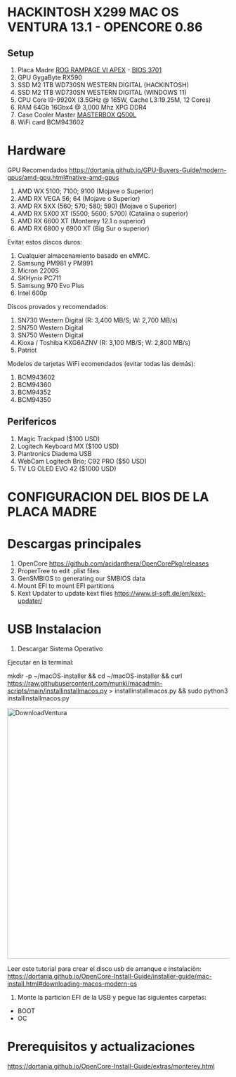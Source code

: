 # HACKINTOSH X299 MAC OS VENTURA 13.1 - OPENCORE 0.86

## Setup

1. Placa Madre [ROG RAMPAGE VI APEX](https://rog.asus.com/motherboards/rog-rampage/rog-rampage-vi-apex-model/) - [BIOS 3701](https://rog.asus.com/motherboards/rog-rampage/rog-rampage-vi-apex-model/helpdesk_bios/)
1. GPU GygaByte RX590
1. SSD M2 1TB WD730SN WESTERN DIGITAL (HACKINTOSH)
1. SSD M2 1TB WD730SN WESTERN DIGITAL (WINDOWS 11)
1. CPU Core I9-9920X (3.5GHz @ 165W, Cache L3:19.25M, 12 Cores)
1. RAM 64Gb 16Gbx4 @ 3,000 Mhz XPG DDR4
1. Case Cooler Master [MASTERBOX Q500L](https://www.coolermaster.com/la/es-la/catalog/cases/mid-tower/masterbox-q500l/)
1. WiFi card BCM943602

# Hardware

GPU Recomendados
https://dortania.github.io/GPU-Buyers-Guide/modern-gpus/amd-gpu.html#native-amd-gpus

1. AMD WX 5100; 7100; 9100 (Mojave o Superior)
1. AMD RX VEGA 56; 64 (Mojave o Superior)
1. AMD RX 5XX (560; 570; 580; 590) (Mojave o Superior)
5. AMD RX 5X00 XT (5500; 5600; 5700) (Catalina o superior)
8. AMD RX 6600 XT (Monterey 12.1 o superior)
9. AMD RX 6800 y 6900 XT (Big Sur o superior)

Evitar estos discos duros:

1. Cualquier almacenamiento basado en eMMC.
1. Samsung PM981 y PM991 
1. Micron 2200S
1. SKHynix PC711
1. Samsung 970 Evo Plus
1. Intel 600p

Discos provados y recomendados:

1. SN730 Western Digital (R: 3,400 MB/S; W: 2,700 MB/s)
1. SN750 Western Digital
1. SN750 Western Digital
1. Kioxa / Toshiba KXG6AZNV (R: 3,100 MB/S; W: 2,800 MB/s)
1. Patriot

Modelos de tarjetas WiFi ecomendados (evitar todas las demás):

1. BCM943602
1. BCM94360
1. BCM94352
1. BCM94350

## Perifericos

1. Magic Trackpad ($100 USD)
1. Logitech Keyboard MX ($100 USD)
1. Plantronics Diadema USB
1. WebCam Logitech Brio; C92 PRO ($50 USD)
1. TV LG OLED EVO 42 ($1000 USD)

# CONFIGURACION DEL BIOS DE LA PLACA MADRE

# Descargas principales

1. OpenCore https://github.com/acidanthera/OpenCorePkg/releases
1. ProperTree to edit .plist files 
1. GenSMBIOS to generating our SMBIOS data
2. Mount EFI to mount EFI partitions 
3. Kext Updater to update kext files https://www.sl-soft.de/en/kext-updater/

# USB Instalacion

1. Descargar Sistema Operativo

Ejecutar en la terminal:

mkdir -p ~/macOS-installer && cd ~/macOS-installer && curl https://raw.githubusercontent.com/munki/macadmin-scripts/main/installinstallmacos.py > installinstallmacos.py && sudo python3 installinstallmacos.py

<img width="571" alt="DownloadVentura" src="https://user-images.githubusercontent.com/8379954/209476932-c78883e3-38d5-483e-9ee1-42f173c74372.png">

Leer este tutorial para crear el disco usb de arranque e instalaciòn:
https://dortania.github.io/OpenCore-Install-Guide/installer-guide/mac-install.html#downloading-macos-modern-os

1. Monte la particion EFI de la USB y pegue las siguientes carpetas:

- BOOT
- OC

# Prerequisitos y actualizaciones
https://dortania.github.io/OpenCore-Install-Guide/extras/monterey.html

